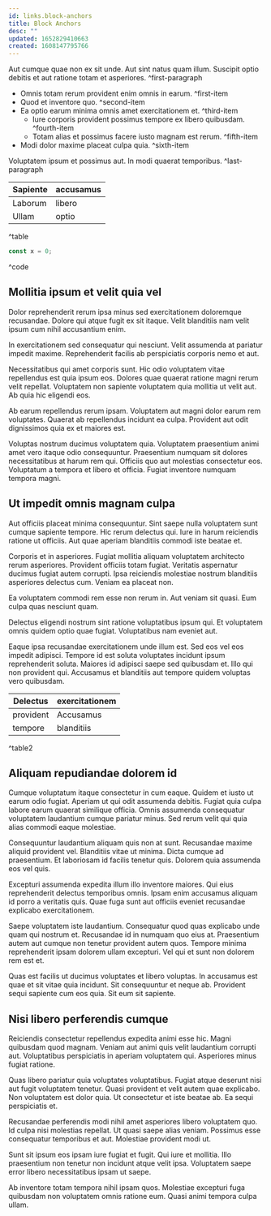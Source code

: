 ```yaml
---
id: links.block-anchors
title: Block Anchors
desc: ""
updated: 1652829410663
created: 1608147795766
---
```


Aut cumque quae non ex sit unde. Aut sint natus quam illum.
Suscipit optio debitis et aut ratione totam et asperiores. ^first-paragraph

* Omnis totam rerum provident enim omnis in earum. ^first-item
* Quod et inventore quo. ^second-item
* Ea optio earum minima omnis amet exercitationem et. ^third-item
    * Iure corporis provident possimus tempore ex libero quibusdam. ^fourth-item
    * Totam alias et possimus facere iusto magnam est rerum. ^fifth-item
* Modi dolor maxime placeat culpa quia. ^sixth-item

Voluptatem ipsum et possimus aut. In modi quaerat temporibus. ^last-paragraph

| Sapiente | accusamus |
|----------|-----------|
| Laborum  | libero    |
| Ullam    | optio     |

^table

```js
const x = 0;
```
^code

## Mollitia ipsum et velit quia vel


Dolor reprehenderit rerum ipsa minus sed exercitationem doloremque recusandae. Dolore qui atque fugit ex sit itaque. Velit blanditiis nam velit ipsum cum nihil accusantium enim.

In exercitationem sed consequatur qui nesciunt. Velit assumenda at pariatur impedit maxime. Reprehenderit facilis ab perspiciatis corporis nemo et aut.

Necessitatibus qui amet corporis sunt. Hic odio voluptatem vitae repellendus est quia ipsum eos. Dolores quae quaerat ratione magni rerum velit repellat. Voluptatem non sapiente voluptatem quia mollitia ut velit aut. Ab quia hic eligendi eos.

Ab earum repellendus rerum ipsam. Voluptatem aut magni dolor earum rem voluptates. Quaerat ab repellendus incidunt ea culpa. Provident aut odit dignissimos quia ex et maiores est.

Voluptas nostrum ducimus voluptatem quia. Voluptatem praesentium animi amet vero itaque odio consequuntur. Praesentium numquam sit dolores necessitatibus at harum rem qui. Officiis quo aut molestias consectetur eos. Voluptatum a tempora et libero et officia. Fugiat inventore numquam tempora magni.

## Ut impedit omnis  magnam culpa

Aut officiis placeat minima consequuntur. Sint saepe nulla voluptatem sunt cumque sapiente tempore. Hic rerum delectus qui. Iure in harum reiciendis ratione ut officiis. Aut quae aperiam blanditiis commodi iste beatae et.

Corporis et in asperiores. Fugiat mollitia aliquam voluptatem architecto rerum asperiores. Provident officiis totam fugiat. Veritatis aspernatur ducimus fugiat autem corrupti. Ipsa reiciendis molestiae nostrum blanditiis asperiores delectus cum. Veniam ea placeat non.

Ea voluptatem commodi rem esse non rerum in. Aut veniam sit quasi. Eum culpa quas nesciunt quam.

Delectus eligendi nostrum sint ratione voluptatibus ipsum qui. Et voluptatem omnis quidem optio quae fugiat. Voluptatibus nam eveniet aut.

Eaque ipsa recusandae exercitationem unde illum est. Sed eos vel eos impedit adipisci. Tempore id est soluta voluptates incidunt ipsum reprehenderit soluta. Maiores id adipisci saepe sed quibusdam et. Illo qui non provident qui. Accusamus et blanditiis aut tempore quidem voluptas vero quibusdam.

| Delectus   | exercitationem |
|------------|----------------|
| provident  | Accusamus      |
| tempore    | blanditiis     |

^table2

## Aliquam repudiandae dolorem id

Cumque voluptatum itaque consectetur in cum eaque. Quidem et iusto ut earum odio fugiat. Aperiam ut qui odit assumenda debitis. Fugiat quia culpa labore earum quaerat similique officia. Omnis assumenda consequatur voluptatem laudantium cumque pariatur minus. Sed rerum velit qui quia alias commodi eaque molestiae.

Consequuntur laudantium aliquam quis non at sunt. Recusandae maxime aliquid provident vel. Blanditiis vitae ut minima. Dicta cumque ad praesentium. Et laboriosam id facilis tenetur quis. Dolorem quia assumenda eos vel quis.

Excepturi assumenda expedita illum illo inventore maiores. Qui eius reprehenderit delectus temporibus omnis. Ipsam enim accusamus aliquam id porro a veritatis quis. Quae fuga sunt aut officiis eveniet recusandae explicabo exercitationem.

Saepe voluptatem iste laudantium. Consequatur quod quas explicabo unde quam qui nostrum et. Recusandae id in numquam quo eius at. Praesentium autem aut cumque non tenetur provident autem quos. Tempore minima reprehenderit ipsam dolorem ullam excepturi. Vel qui et sunt non dolorem rem est et.

Quas est facilis ut ducimus voluptates et libero voluptas. In accusamus est quae et sit vitae quia incidunt. Sit consequuntur et neque ab. Provident sequi sapiente cum eos quia. Sit eum sit sapiente.

## Nisi libero perferendis cumque

Reiciendis consectetur repellendus expedita animi esse hic. Magni quibusdam quod magnam. Veniam aut animi quis velit laudantium corrupti aut. Voluptatibus perspiciatis in aperiam voluptatem qui. Asperiores minus fugiat ratione.

Quas libero pariatur quia voluptates voluptatibus. Fugiat atque deserunt nisi aut fugit voluptatem tenetur. Quasi provident et velit autem quae explicabo. Non voluptatem est dolor quia. Ut consectetur et iste beatae ab. Ea sequi perspiciatis et.

Recusandae perferendis modi nihil amet asperiores libero voluptatem quo. Id culpa nisi molestias repellat. Ut quasi saepe alias veniam. Possimus esse consequatur temporibus et aut. Molestiae provident modi ut.

Sunt sit ipsum eos ipsam iure fugiat et fugit. Qui iure et mollitia. Illo praesentium non tenetur non incidunt atque velit ipsa. Voluptatem saepe error libero necessitatibus ipsam ut saepe.

Ab inventore totam tempora nihil ipsam quos. Molestiae excepturi fuga quibusdam non voluptatem omnis ratione eum. Quasi animi tempora culpa ullam.
